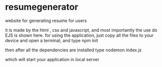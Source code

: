 # resumegenerator
website for generating resume for users

it is made by the html , css and javascript, and most importantly the use do EJS is shown here. for using the application, just copy all the files to your device and open a terminal, and type npm init

then after all the dependencies are installed type nodemon index.js

which will start your application in local server
